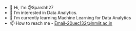 - 👋 Hi, I’m @Sparshh27
- 👀 I’m interested in Data Analytics.
- 🌱 I’m currently learning Machine Learning for Data Analytics
- 📫 How to reach me - Email-20uec132@lnmiit.ac.in

<!---
Sparshh27/Sparshh27 is a ✨ special ✨ repository because its `README.md` (this file) appears on your GitHub profile.
You can click the Preview link to take a look at your changes.
--->
